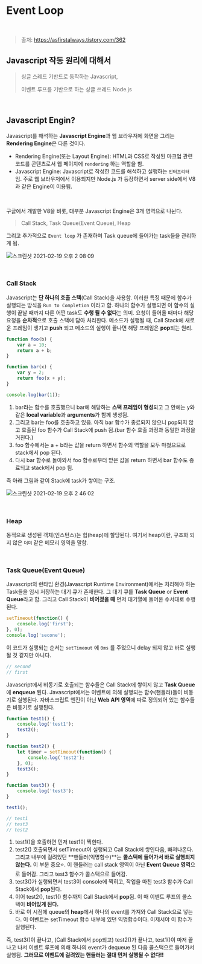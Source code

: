 # Event Loop

<br/>

> 출처: https://asfirstalways.tistory.com/362

## Javascript 작동 원리에 대해서

> 싱글 스레드 기반드로 동작하는 Javascript,
>
> 이벤트 루프를 기반으로 하는 싱글 쓰레드 Node.js

<br/>

## Javascript Engin?

Javascript를 해석하는 **Javascript Engine**과 웹 브라우저에 화면을 그리는 **Rendering Engine**은 다른 것이다.

- Rendering Engine(또는 Layout Engine): HTML과 CSS로 작성된 마크업 관련 코드를 콘텐츠로서 웹 페이지에 `rendering` 하는 역할을 함.
- Javascript Engine: Javascript로 작성한 코드를 해석하고 실행하는 `인터프리터` 임. 주로 웹 브라우저에서 이용되지만 Node.js 가 등장하면서 server side에서 V8과 같은 Engine이 이용됨.

<br/>

구글에서 개발한 V8을 비롯, 대부분 Javascript Engine은 3개 영역으로 나뉜다.

> Call Stack, Task Queue(Event Queue), Heap

그리고 추가적으로 `Event loop` 가 존재하며 Task queue에 들어가는 task들을 관리하게 됨.

![스크린샷 2021-02-19 오후 2 08 09](https://user-images.githubusercontent.com/59427983/108460650-7195e880-72bc-11eb-8fc3-664b70dceb71.png)

<br/>

### Call Stack

Javascript는 **단 하나의 호출 스택**(Call Stack)을 사용함. 이러한 특징 때문에 함수가 실행되는 방식을 `Run to Completion` 이라고 함. 하나의 함수가 실행되면 이 함수의 실행이 끝날 때까지 다른 어떤 task도 **수행 될 수 없다**는 의미. 요청이 들어올 때마다 해당 요청을 **순차적**으로 호출 스택에 담아 처리한다. 메소드가 실행될 때, Call Stack에 새로운 프레임이 생기고 **push** 되고 메소드의 실행이 끝나면 해당 프레임은 **pop**되는 원리.

```javascript
function foo(b) {
	var a = 10;
	return a + b;
}

function bar(x) {
	var y = 2;
	return foo(x + y);
}

console.log(bar(1));
```

1. bar라는 함수를 호출했으니 bar에 해당하는 **스택 프레임이 형성**되고 그 안에는 y와 같은 **local variable**과 **arguments**가 함께 생성됨.
2. 그리고 bar는 foo를 호출하고 있음. 아직 bar 함수가 종료되지 않으니 pop되지 않고 호출된 foo 함수가 Call Stack에 push 됨.(bar 함수 호출 과정과 동일한 과정을 거친다.)
3. foo 함수에서는 a + b라는 값을 return 하면서 함수의 역할을 모두 마쳤으므로 stack에서 pop 된다.
4. 다시 bar 함수로 돌아와서 foo 함수로부터 받은 값을 return 하면서 bar 함수도 종료되고 stack에서 pop 됨.

즉 아래 그림과 같이 Stack에 task가 쌓이는 구조.

![스크린샷 2021-02-19 오후 2 46 02](https://user-images.githubusercontent.com/59427983/108463147-3518bb80-72c1-11eb-9edf-c28ff6766c9d.png)

<br/>

### Heap

동적으로 생성된 객체(인스턴스)는 힙(heap)에 할당된다. 여기서 heap이란, 구조화 되지 않은 `더미` 같은 메모리 영역을 말함.

<br/>

### Task Queue(Event Queue)

Javascript의 런타임 환경(Javascript Runtime Environment)에서는 처리해야 하는 Task들을 임시 저장하는 대기 큐가 존재한다. 그 대기 큐를 **Task Queue** or **Event Queue**라고 함. 그리고 Call Stack이 **비어졌을 때** 먼저 대기열에 들어온 수서대로 수행된다.

```javascript
setTimeout(function() {
	console.log('first');
}, 0);
console.log('secone');
```

이 코드가 실행되는 순서는 `setTimeout` 에 `0ms` 를 주었으니 delay 되지 않고 바로 실행될 것 같지만 아니다.

```javascript
// second
// first
```

Javascript에서 비동기로 호출되는 함수들은 Call Stack에 쌓이지 않고 **Task Queue**에 **enqueue** 된다. Javascript에서는 이벤트에 의해 실행되는 함수(핸들러)들이 비동기로 실행된다. 자바스크립트 엔진이 아닌 **Web API 영역**에 따로 정의되어 있는 함수들은 비동기로 실행된다.

```javascript
function test1() {
	console.log('test1');
	test2();
}

function test2() {
	let timer = setTimeout(function() {
		console.log('test2');
	}, 0);
	test3();
}

function test3() {
	console.log('test3');
}

test1();

// test1
// test3
// test2
```

1. test1()을 호출하면 먼저 test1이 찍힌다.
2. test2() 호출되면서 setTimeout이 실행되고 Call Stack에 쌓인다음, 빠져나온다. 그리고 내부에 걸려있던 **핸들러(익명함수)**는 **콜스택에 들어가서 바로 실행되지 않는다.** 이 부분 중요⭐️. 이 핸들러는 call stack 영역이 아닌 **Event Queue 영역**으로 들어감. 그리고 test3 함수가 콜스택으로 들어감.
3. test3()가 실행되면서 test3이 console에 찍히고, 작업을 마친 test3 함수가 Call Stack에서 **pop**된다.
4. 이어 test2(), test1() 함수까지 Call Stack에서 **pop**됨. 이 때 이벤트 루프의 콜스택이 **비어있게 된다.**
5. 바로 이 시점에 queue의 **heap**에서 하나의 event를 가져와 Call Stack으로 넣는다. 이 이벤트는 setTimeout 함수 내부에 있던 익명함수이다. 이제서야 이 함수가 실행된다.

즉, test3()이 끝나고, (Call Stack에서 pop되고) test2()가 끝나고, test1()이 마저 끝나고 나서 이벤트 루프에 의해 하나의 event가 dequeue 된 다음 콜스택으로 들어가서 실행됨. **그러므로 이벤트에 걸려있는 핸들러는 절대 먼저 실행될 수 없다!!**
